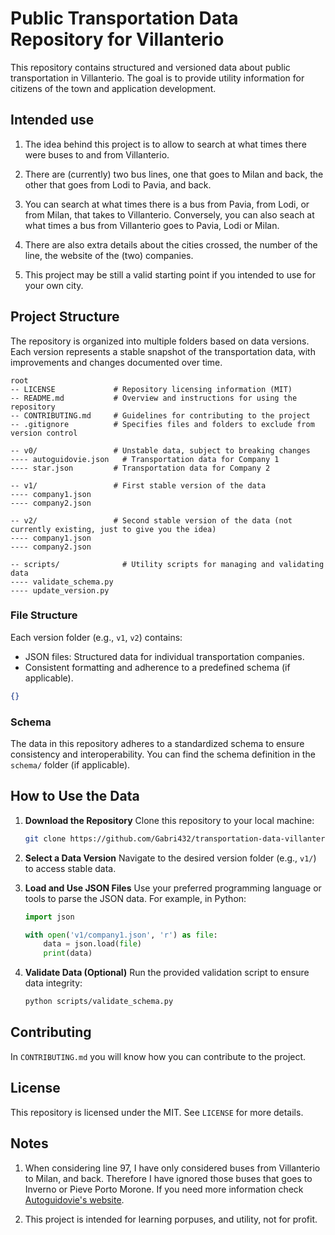 # Public Transportation Data Repository for Villanterio

This repository contains structured and versioned data about public transportation in Villanterio. The goal is to provide utility information for citizens of the town and application development. 

## Intended use

1. The idea behind this project is to allow to search at what times there were buses to and from Villanterio.

2. There are (currently) two bus lines, one that goes to Milan and back, the other that goes from Lodi to Pavia, and back.

3. You can search at what times there is a bus from Pavia, from Lodi, or from Milan, that takes to Villanterio. Conversely, you can also seach at what times a bus from Villanterio goes to Pavia, Lodi or Milan.

4. There are also extra details about the cities crossed, the number of the line, the website of the (two) companies. 

5. This project may be still a valid starting point if you intended to use for your own city.

## Project Structure

The repository is organized into multiple folders based on data versions. Each version represents a stable snapshot of the transportation data, with improvements and changes documented over time.

```
root
-- LICENSE             # Repository licensing information (MIT)
-- README.md           # Overview and instructions for using the repository
-- CONTRIBUTING.md     # Guidelines for contributing to the project
-- .gitignore          # Specifies files and folders to exclude from version control

-- v0/                 # Unstable data, subject to breaking changes
---- autoguidovie.json   # Transportation data for Company 1
---- star.json         # Transportation data for Company 2

-- v1/                 # First stable version of the data
---- company1.json
---- company2.json

-- v2/                 # Second stable version of the data (not currently existing, just to give you the idea)
---- company1.json
---- company2.json

-- scripts/              # Utility scripts for managing and validating data
---- validate_schema.py
---- update_version.py
```

### File Structure

Each version folder (e.g., `v1`, `v2`) contains:
- JSON files: Structured data for individual transportation companies.
- Consistent formatting and adherence to a predefined schema (if applicable).
```json
{}
```

### Schema

The data in this repository adheres to a standardized schema to ensure consistency and interoperability. You can find the schema definition in the `schema/` folder (if applicable).

## How to Use the Data

1. **Download the Repository**
   Clone this repository to your local machine:
   ```bash
   git clone https://github.com/Gabri432/transportation-data-villanterio.git
   ```

2. **Select a Data Version**
   Navigate to the desired version folder (e.g., `v1/`) to access stable data.

3. **Load and Use JSON Files**
   Use your preferred programming language or tools to parse the JSON data. For example, in Python:
   ```python
   import json

   with open('v1/company1.json', 'r') as file:
       data = json.load(file)
       print(data)
   ```

4. **Validate Data (Optional)**
   Run the provided validation script to ensure data integrity:
   ```bash
   python scripts/validate_schema.py
   ```

## Contributing

In `CONTRIBUTING.md` you will know how you can contribute to the project.

## License

This repository is licensed under the MIT. See `LICENSE` for more details.

## Notes

1. When considering line 97, I have only considered buses from Villanterio to Milan, and back. Therefore I have ignored those buses that goes to Inverno or Pieve Porto Morone. If you need more information check [Autoguidovie's website](https://pavia.autoguidovie.it/it/orario-invernale-scolastico-extraurbano-24-25).

2. This project is intended for learning porpuses, and utility, not for profit.
